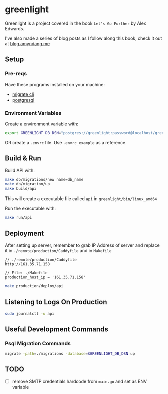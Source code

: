 # greenlight

Greenlight is a project covered in the book `Let's Go Further`
by Alex Edwards.

I've also made a series of blog posts as I follow along this book, check it out
at [blog.amyndang.me](https://blog.amyndang.me/series/learning%20the%20backend/)

## Setup

### Pre-reqs
Have these programs installed on your machine:
- [migrate cli](https://github.com/golang-migrate/migrate/releases/download/v4.14.1/migrate.linux-amd64.tar.gz)
- [postgresql](https://www.postgresql.org/download/)

### Environment Variables
Create a environment variable with:
```bash
export GREENLIGHT_DB_DSN="postgres://greenlight:password@localhost/greenlight"
```

OR create a `.envrc` file. Use `.envrc_example` as a reference.

## Build & Run
Build API with:
```bash
make db/migrations/new name=db_name
make db/migration/up
make build/api
```

This will create a executable file called `api` in `greenlight/bin/linux_amd64`

Run the executable with:
```bash
make run/api
```

## Deployment
After setting up server, remember to grab IP Address of server and replace
it in `./remote/production/Caddyfile` and in `Makefile`

```
// ./remote/production/Caddyfile
http://161.35.71.158

// File: ./Makefile
production_host_ip = '161.35.71.158'
```



```bash
make production/deploy/api
```

## Listening to Logs On Production
```bash
sudo journalctl -u api
```

## Useful Development Commands

### Psql Migration Commands
```bash
migrate -path=./migrations -database=$GREENLIGHT_DB_DSN up
```

## TODO
- [ ] remove SMTP credentials hardcode from `main.go` and set as ENV variable
